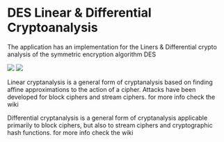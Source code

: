 # DES Linear & Differential Cryptoanalysis
The application has an implementation for the Liners & Differential crypto analysis of the symmetric encryption algorithm DES

![](https://github.com/serngawy/des-linear-and-differential-cryptoanalysis/blob/master/wiki/screenshoot/linera1.png)
![](https://github.com/serngawy/des-linear-and-differential-cryptoanalysis/blob/master/wiki/screenshoot/diff1.png)

Linear cryptanalysis is a general form of cryptanalysis based on finding affine approximations to the action of a cipher. Attacks have been developed for block ciphers and stream ciphers. for more info check the wiki

Differential cryptanalysis is a general form of cryptanalysis applicable primarily to block ciphers, but also to stream ciphers and cryptographic hash functions. for more info check the wiki
